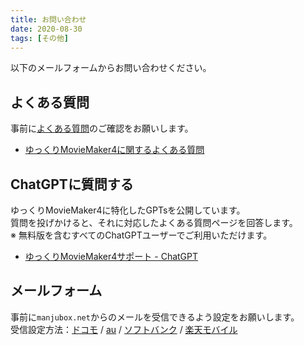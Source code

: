 ```yaml
---
title: お問い合わせ
date: 2020-08-30
tags: [その他]
---
```

以下のメールフォームからお問い合わせください。

## よくある質問
事前に[よくある質問](https://manjubox.net/ymm4/faq/)のご確認をお願いします。
- [ゆっくりMovieMaker4に関するよくある質問](/ymm4/faq/)

## ChatGPTに質問する
ゆっくりMovieMaker4に特化したGPTsを公開しています。  
質問を投げかけると、それに対応したよくある質問ページを回答します。  
※ 無料版を含むすべてのChatGPTユーザーでご利用いただけます。
- [ゆっくりMovieMaker4サポート - ChatGPT](https://chat.openai.com/g/g-wl8EUuUyX-yutukurimoviemaker4sapoto)

## メールフォーム
事前に`manjubox.net`からのメールを受信できるよう設定をお願いします。  
受信設定方法：[ドコモ](https://www.nttdocomo.co.jp/info/spam_mail/spmode/domain/index.html) / [au](https://www.au.com/support/service/mobile/trouble/mail/email/filter/detail/domain/) / [ソフトバンク](https://www.softbank.jp/mobile/support/mail/antispam/email-i/white/) / [楽天モバイル](https://network.mobile.rakuten.co.jp/guide/rakumail/filter/)

<ContactForm/>